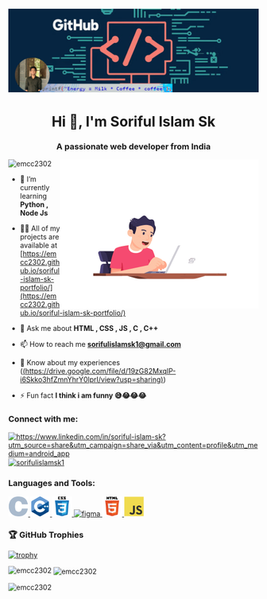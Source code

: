 ![logo](https://github.com/emcc2302/emcc2302/blob/main/Untitled%20design%20(4).png)
<h1 align="center">Hi 👋, I'm Soriful Islam Sk</h1>
<h3 align="center">A passionate web developer from India</h3>
<img align="right" alt="coding" width="400"  src="https://github.com/emcc2302/emcc2302/blob/main/output-onlinegiftools.gif">

<p align="left"> <img src="https://komarev.com/ghpvc/?username=emcc2302&label=Profile%20views&color=0e75b6&style=flat" alt="emcc2302" /> </p>

- 🌱 I’m currently learning **Python , Node Js**

- 👨‍💻 All of my projects are available at [https://emcc2302.github.io/soriful-islam-sk-portfolio/](https://emcc2302.github.io/soriful-islam-sk-portfolio/)

- 💬 Ask me about **HTML , CSS , JS , C , C++**

- 📫 How to reach me **sorifulislamsk1@gmail.com**

- 📄 Know about my experiences ([(https://drive.google.com/file/d/19zG82MxqlP-i6Skko3hfZmnYhrY0lprI/view?usp=sharing)](https://drive.google.com/file/d/19zG82MxqlP-i6Skko3hfZmnYhrY0lprI/view?usp=sharing))

- ⚡ Fun fact **I think i am funny 😅😂😂😂**

<h3 align="left">Connect with me:</h3>
<p align="left">
<a href="https://www.linkedin.com/in/soriful-islam-sk/" target="blank"><img align="center" src="https://raw.githubusercontent.com/rahuldkjain/github-profile-readme-generator/master/src/images/icons/Social/linked-in-alt.svg" alt="https://www.linkedin.com/in/soriful-islam-sk?utm_source=share&utm_campaign=share_via&utm_content=profile&utm_medium=android_app" height="30" width="40" /></a>
<a href="https://leetcode.com/u/emcc2302/" target="blank"><img align="center" src="https://raw.githubusercontent.com/rahuldkjain/github-profile-readme-generator/master/src/images/icons/Social/leet-code.svg" alt="sorifulislamsk1" height="30" width="40" /></a>
</p>

<h3 align="left">Languages and Tools:</h3>
<p align="left"> <a href="https://www.cprogramming.com/" target="_blank" rel="noreferrer"> <img src="https://raw.githubusercontent.com/devicons/devicon/master/icons/c/c-original.svg" alt="c" width="40" height="40"/> </a> <a href="https://www.w3schools.com/cpp/" target="_blank" rel="noreferrer"> <img src="https://raw.githubusercontent.com/devicons/devicon/master/icons/cplusplus/cplusplus-original.svg" alt="cplusplus" width="40" height="40"/> </a> <a href="https://www.w3schools.com/css/" target="_blank" rel="noreferrer"> <img src="https://raw.githubusercontent.com/devicons/devicon/master/icons/css3/css3-original-wordmark.svg" alt="css3" width="40" height="40"/> </a> <a href="https://www.figma.com/" target="_blank" rel="noreferrer"> <img src="https://www.vectorlogo.zone/logos/figma/figma-icon.svg" alt="figma" width="40" height="40"/> </a> <a href="https://www.w3.org/html/" target="_blank" rel="noreferrer"> <img src="https://raw.githubusercontent.com/devicons/devicon/master/icons/html5/html5-original-wordmark.svg" alt="html5" width="40" height="40"/> </a> <a href="https://developer.mozilla.org/en-US/docs/Web/JavaScript" target="_blank" rel="noreferrer"> <img src="https://raw.githubusercontent.com/devicons/devicon/master/icons/javascript/javascript-original.svg" alt="javascript" width="40" height="40"/> </a> </p>

### 🏆 GitHub Trophies
[![trophy](https://github-profile-trophy.vercel.app/?username=emcc2302&theme=gruvbox&no-frame=true&rank=SSS,SS,S,AAA,AA,A,B,C)](https://github.com/ryo-ma/github-profile-trophy)

<p><img align="left" src="https://github-readme-stats.vercel.app/api/top-langs?username=emcc2302&show_icons=true&locale=en&layout=compact" alt="emcc2302" /></p>

<p>&nbsp;<img align="center" src="https://github-readme-stats.vercel.app/api?username=emcc2302&show_icons=true&locale=en" alt="emcc2302" /></p>

<p><img align="center" src="https://github-readme-streak-stats.herokuapp.com/?user=emcc2302&" alt="emcc2302" /></p>
